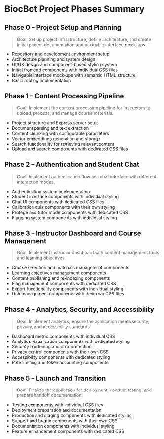 # BiocBot Project Phases Summary

## Phase 0 – Project Setup and Planning
> Goal: Set up project infrastructure, define architecture, and create initial project documentation and navigable interface mock-ups.

- Repository and development environment setup
- Architecture planning and system design
- UI/UX design and component-based styling system
- Initial frontend components with individual CSS files
- Navigable interface mock-ups with semantic HTML structure
- Basic routing implementation

## Phase 1 – Content Processing Pipeline
> Goal: Implement the content processing pipeline for instructors to upload, process, and manage course materials.

- Project structure and Express server setup
- Document parsing and text extraction
- Content chunking with configurable parameters
- Vector embeddings generation and storage
- Search functionality for retrieving relevant content
- Upload and search components with dedicated CSS files

## Phase 2 – Authentication and Student Chat
> Goal: Implement authentication flow and chat interface with different interaction modes.

- Authentication system implementation
- Student interface components with individual styling
- Chat UI components with dedicated CSS files
- Calibration quiz components with their own styling
- Protégé and tutor mode components with dedicated CSS
- Flagging system components with individual styling

## Phase 3 – Instructor Dashboard and Course Management
> Goal: Implement instructor dashboard with content management tools and learning objectives.

- Course selection and materials management components
- Learning objectives management components
- Content publishing and re-indexing components
- Flag management components with dedicated CSS
- Export functionality components with individual styling
- Unit management components with their own CSS files

## Phase 4 – Analytics, Security, and Accessibility
> Goal: Implement analytics, ensure the application meets security, privacy, and accessibility standards.

- Dashboard metric components with individual CSS
- Analytics visualization components with dedicated styling
- Security hardening and data protection
- Privacy control components with their own CSS
- Accessibility components with dedicated styling
- Rate limiting and token accounting components

## Phase 5 – Launch and Transition
> Goal: Finalize the application for deployment, conduct testing, and prepare handoff documentation.

- Testing components with individual CSS files
- Deployment preparation and documentation
- Production and staging components with dedicated styling
- Support and bugfix components with their own CSS
- Documentation components with individual styling
- Feature enhancement components with dedicated CSS 